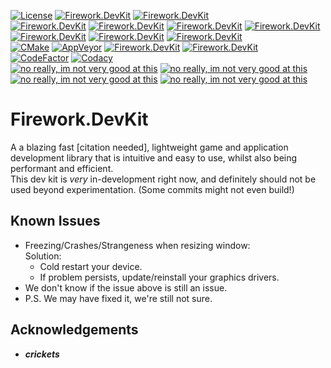 [![License](https://img.shields.io/badge/license-CC%20BY--NC--SA%204.0-informational?logo=creativecommons)](https://github.com/YellowChemistryPublishing/Firework.DevKit/blob/main/LICENSE)
[![Firework.DevKit](https://img.shields.io/github/stars/YellowChemistryPublishing/Firework.DevKit)](https://github.com/YellowChemistryPublishing/Firework.DevKit/stargazers)
[![Firework.DevKit](https://img.shields.io/badge/rating---3%2F10%20(420)-yellow)](https://www.youtube.com/watch?v=dQw4w9WgXcQ)  
[![Firework.DevKit](https://img.shields.io/github/languages/count/YellowChemistryPublishing/Firework.DevKit)](https://en.wikipedia.org/wiki/Multilingualism)
[![Firework.DevKit](https://img.shields.io/github/languages/top/YellowChemistryPublishing/Firework.DevKit?logo=cplusplus)](https://github.com/YellowChemistryPublishing/Firework.DevKit/search?l=c%2B%2B)
[![Firework.DevKit](https://img.shields.io/github/languages/code-size/YellowChemistryPublishing/Firework.DevKit)](https://en.wikipedia.org/wiki/Windsor_soup)
[![Firework.DevKit](https://img.shields.io/tokei/lines/github/YellowChemistryPublishing/Firework.DevKit)](https://en.wikipedia.org/wiki/Sodium_bicarbonate)  
[![Firework.DevKit](https://img.shields.io/github/contributors/YellowChemistryPublishing/Firework.DevKit)](https://github.com/YellowChemistryPublishing/Firework.DevKit/graphs/contributors)
[![Firework.DevKit](https://img.shields.io/github/last-commit/YellowChemistryPublishing/Firework.DevKit)](https://github.com/YellowChemistryPublishing/Firework.DevKit/commits/main)
[![Firework.DevKit](https://img.shields.io/maintenance/yes/2023)](https://en.wikipedia.org/wiki/Laziness)  
[![CMake](https://img.shields.io/github/actions/workflow/status/YellowChemistryPublishing/Firework.DevKit/cmake.yml?branch=main&logo=github)](https://github.com/YellowChemistryPublishing/Firework.DevKit/actions/workflows/cmake.yml)
[![AppVeyor](https://img.shields.io/appveyor/build/YellowChemistryPublishing/firework-devkit?logo=appveyor)](https://ci.appveyor.com/project/YellowChemistryPublishing/firework-devkit)
[![Firework.DevKit](https://img.shields.io/github/issues/YellowChemistryPublishing/Firework.DevKit)](https://github.com/YellowChemistryPublishing/Firework.DevKit/issues)
[![Firework.DevKit](https://img.shields.io/github/issues-pr/YellowChemistryPublishing/Firework.DevKit)](https://github.com/YellowChemistryPublishing/Firework.DevKit/pulls)  
[![CodeFactor](https://img.shields.io/codefactor/grade/github/YellowChemistryPublishing/Firework.DevKit/main?logo=codefactor)](https://www.codefactor.io/repository/github/yellowchemistrypublishing/firework.devkit)
[![Codacy](https://img.shields.io/codacy/grade/43790938623c48a3ad6c5a7bcd1d9bbc?logo=Codacy)](https://www.codacy.com/gh/YellowChemistryPublishing/Firework.DevKit/dashboard?utm_source=github.com&amp;utm_medium=referral&amp;utm_content=YellowChemistryPublishing/Firework.DevKit&amp;utm_campaign=Badge_Grade)  
[![no really, im not very good at this](https://img.shields.io/badge/my-code-orange?style=flat-square)](https://media.tenor.com/tNfzy9M48V8AAAAd/skull-issues.gif)
[![no really, im not very good at this](https://img.shields.io/badge/is-bad-orange?style=flat-square)](https://media.tenor.com/tNfzy9M48V8AAAAd/skull-issues.gif)
[![no really, im not very good at this](https://img.shields.io/badge/dont-ever-orange?style=flat-square)](https://media.tenor.com/tNfzy9M48V8AAAAd/skull-issues.gif)
[![no really, im not very good at this](https://img.shields.io/badge/hire-me-orange?style=flat-square)](https://media.tenor.com/tNfzy9M48V8AAAAd/skull-issues.gif)  


# Firework.DevKit

A a blazing fast [citation needed], lightweight game and application development library that is intuitive and easy to use, whilst also being performant and efficient.  
This dev kit is _very_ in-development right now, and definitely should not be used beyond experimentation. (Some commits might not even build!)


## Known Issues

-   Freezing/Crashes/Strangeness when resizing window:   
    Solution:
    -   Cold restart your device.
    -   If problem persists, update/reinstall your graphics drivers.
-   We don't know if the issue above is still an issue.
-   P.S. We may have fixed it, we're still not sure.


## Acknowledgements

-   **_crickets_**
